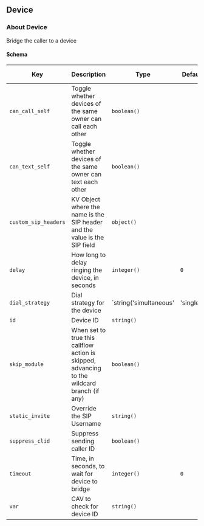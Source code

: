 ## Device

### About Device

Bridge the caller to a device

#### Schema



Key | Description | Type | Default | Required | Support Level
--- | ----------- | ---- | ------- | -------- | -------------
`can_call_self` | Toggle whether devices of the same owner can call each other | `boolean()` |   | `false` | `supported`
`can_text_self` | Toggle whether devices of the same owner can text each other | `boolean()` |   | `false` | `alpha`
`custom_sip_headers` | KV Object where the name is the SIP header and the value is the SIP field | `object()` |   | `false` |  
`delay` | How long to delay ringing the device, in seconds | `integer()` | `0` | `false` |  
`dial_strategy` | Dial strategy for the device | `string('simultaneous' | 'single')` | `simultaneous` | `false` |  
`id` | Device ID | `string()` |   | `false` |  
`skip_module` | When set to true this callflow action is skipped, advancing to the wildcard branch (if any) | `boolean()` |   | `false` |  
`static_invite` | Override the SIP Username | `string()` |   | `false` |  
`suppress_clid` | Suppress sending caller ID | `boolean()` |   | `false` |  
`timeout` | Time, in seconds, to wait for device to bridge | `integer()` | `0` | `false` |  
`var` | CAV to check for device ID | `string()` |   | `false` |  




